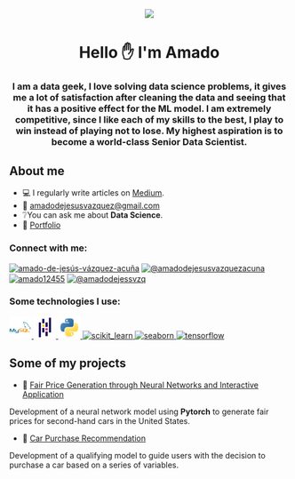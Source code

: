 <div id='center' align='center'>
  <img src ='https://media.giphy.com/media/iIqmM5tTjmpOB9mpbn/giphy.gif' width="300"/>
  <h1 align='center'>Hello ✋ I'm Amado </h1>
  <h3 align='center'>I am a data geek, I love solving data science problems, it gives me a lot of satisfaction after cleaning the data and seeing that it has a positive effect for the ML model. I am extremely competitive, since I like each of my skills to the best, I play to win instead of playing not to lose. My highest aspiration is to become a world-class Senior Data Scientist.  </h3>
 </div>


## **About me**

* 💻 I regularly write articles  on  <A HREF="https://medium.com/@amadodejesusvazquezacuna">Medium</A>.
* 📧 amadodejesusvazquez@gmail.com
* ❔You can ask me about **Data Science**.
* 📓 <A HREF="https://sites.google.com/view/ciencias-de-datos/proyects">Portfolio</A>



<h3 align="left">Connect with me:</h3>
<p align="left">
<a href="https://www.linkedin.com/in/amado-de-jes%C3%BAs-v%C3%A1zquez-acu%C3%B1a-0615a2213/" target="blank"><img align="center" src="https://raw.githubusercontent.com/rahuldkjain/github-profile-readme-generator/master/src/images/icons/Social/linked-in-alt.svg" alt="amado-de-jesús-vázquez-acuña" height="30" width="40" /></a>
<a href="https://medium.com/@amadodejesusvazquezacuna" target="blank"><img align="center" src="https://raw.githubusercontent.com/rahuldkjain/github-profile-readme-generator/master/src/images/icons/Social/medium.svg" alt="@amadodejesusvazquezacuna" height="30" width="40" /></a>
<a href="https://kaggle.com/amado12455" target="blank"><img align="center" src="https://raw.githubusercontent.com/rahuldkjain/github-profile-readme-generator/master/src/images/icons/Social/kaggle.svg" alt="amado12455" height="30" width="40" /></a>
<a href="https://twitter.com/@AmadodeJessVzq1" target="blank"><img align="center" src="https://raw.githubusercontent.com/rahuldkjain/github-profile-readme-generator/master/src/images/icons/Social/twitter.svg" alt="@amadodejessvzq" height="30" width="40" /></a>

</p>



<h3 align="left">Some technologies I use:</h3>
<p align="left"> <a href="https://www.mysql.com/" target="_blank" rel="noreferrer"> <img src="https://raw.githubusercontent.com/devicons/devicon/master/icons/mysql/mysql-original-wordmark.svg" alt="mysql" width="40" height="40"/> </a> <a href="https://pandas.pydata.org/" target="_blank" rel="noreferrer"> <img src="https://raw.githubusercontent.com/devicons/devicon/2ae2a900d2f041da66e950e4d48052658d850630/icons/pandas/pandas-original.svg" alt="pandas" width="40" height="40"/> </a> <a href="https://www.python.org" target="_blank" rel="noreferrer"> <img src="https://raw.githubusercontent.com/devicons/devicon/master/icons/python/python-original.svg" alt="python" width="40" height="40"/> </a> <a href="https://scikit-learn.org/" target="_blank" rel="noreferrer"> <img src="https://upload.wikimedia.org/wikipedia/commons/0/05/Scikit_learn_logo_small.svg" alt="scikit_learn" width="40" height="40"/> </a> <a href="https://seaborn.pydata.org/" target="_blank" rel="noreferrer"> <img src="https://seaborn.pydata.org/_images/logo-mark-lightbg.svg" alt="seaborn" width="40" height="40"/> </a> <a href="https://www.tensorflow.org" target="_blank" rel="noreferrer"> <img src="https://www.vectorlogo.zone/logos/tensorflow/tensorflow-icon.svg" alt="tensorflow" width="40" height="40"/> </a> </p>


## **Some of my projects**

* 🚗 <A HREF="https://github.com/Jesus-Vazquez-A/Criaglist.git"> Fair Price Generation through Neural Networks and Interactive Application </A>

Development of a neural network model using **Pytorch** to generate fair prices for second-hand cars in the United States.


* 🚗 <A HREF="https://github.com/Jesus-Vazquez-A/Car-Evaluation-Proyect.git"> Car Purchase
Recommendation</A>

Development of a qualifying model to guide users with the decision to purchase a car based on a series of variables.
<!---
Jesus-Vazquez-A/Jesus-Vazquez-A is a ✨ special ✨ repository because its `README.md` (this file) appears on your GitHub profile.
You can click the Preview link to take a look at your changes.
---
